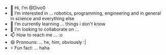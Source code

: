 - 👋 Hi, I’m @Divo0
- 👀 I’m interested in ... robotics, programming, engineering and in general in science and everything else
- 🌱 I’m currently learning ... things i don't know
- 💞️ I’m looking to collaborate on ... 
- 📫 How to reach me ... :o
- 😄 Pronouns: ... he, him, obviously :|
- ⚡ Fun fact: ... haha

<!---
Divo0/Divo0 is a ✨ special ✨ repository because its `README.md` (this file) appears on your GitHub profile.
You can click the Preview link to take a look at your changes.
--->
